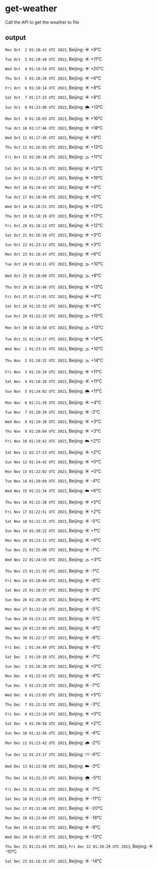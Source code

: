 # get-weather

Call the API to get the weather to file

## output

`Mon Oct  2 01:18:43 UTC 2023`, Beijing: ☀️   +9°C

`Tue Oct  3 01:18:44 UTC 2023`, Beijing: ☀️   +11°C

`Wed Oct  4 01:19:54 UTC 2023`, Beijing: ☀️   +20°C

`Thu Oct  5 01:18:26 UTC 2023`, Beijing: ☀️   +6°C

`Fri Oct  6 01:18:14 UTC 2023`, Beijing: ☀️   +8°C

`Sat Oct  7 01:17:33 UTC 2023`, Beijing: ☀️   +8°C

`Sun Oct  8 01:23:08 UTC 2023`, Beijing: 🌦   +13°C

`Mon Oct  9 01:18:03 UTC 2023`, Beijing: ☀️   +16°C

`Tue Oct 10 01:17:46 UTC 2023`, Beijing: ☀️   +18°C

`Wed Oct 11 01:17:45 UTC 2023`, Beijing: ☀️   +8°C

`Thu Oct 12 01:16:03 UTC 2023`, Beijing: ☀️   +13°C

`Fri Oct 13 01:20:18 UTC 2023`, Beijing: 🌫  +11°C

`Sat Oct 14 01:16:15 UTC 2023`, Beijing: ☀️   +12°C

`Sun Oct 15 01:23:27 UTC 2023`, Beijing: ☀️   +19°C

`Mon Oct 16 01:19:43 UTC 2023`, Beijing: ☀️   +4°C

`Tue Oct 17 01:18:56 UTC 2023`, Beijing: ☀️   +6°C

`Wed Oct 18 01:18:51 UTC 2023`, Beijing: ☀️   +13°C

`Thu Oct 19 01:18:19 UTC 2023`, Beijing: ☀️   +17°C

`Fri Oct 20 01:18:13 UTC 2023`, Beijing: ☀️   +12°C

`Sat Oct 21 01:16:19 UTC 2023`, Beijing: ☀️   +3°C

`Sun Oct 22 01:23:11 UTC 2023`, Beijing: ☀️   +3°C

`Mon Oct 23 01:18:47 UTC 2023`, Beijing: ☀️   +6°C

`Tue Oct 24 01:18:11 UTC 2023`, Beijing: 🌫  +10°C

`Wed Oct 25 01:18:08 UTC 2023`, Beijing: 🌫  +8°C

`Thu Oct 26 01:16:46 UTC 2023`, Beijing: ☀️   +13°C

`Fri Oct 27 01:17:01 UTC 2023`, Beijing: ☀️   +4°C

`Sat Oct 28 01:15:52 UTC 2023`, Beijing: ☀️   +6°C

`Sun Oct 29 01:22:25 UTC 2023`, Beijing: 🌫  +15°C

`Mon Oct 30 01:18:58 UTC 2023`, Beijing: 🌫  +13°C

`Tue Oct 31 01:19:17 UTC 2023`, Beijing: ☀️   +14°C

`Wed Nov  1 01:23:31 UTC 2023`, Beijing: 🌫  +10°C

`Thu Nov  2 01:18:32 UTC 2023`, Beijing: 🌫  +14°C

`Fri Nov  3 01:19:20 UTC 2023`, Beijing: ☀️   +11°C

`Sat Nov  4 01:18:10 UTC 2023`, Beijing: ☀️   +11°C

`Sun Nov  5 01:24:02 UTC 2023`, Beijing: 🌦   +11°C

`Mon Nov  6 01:21:39 UTC 2023`, Beijing: ☀️   +4°C

`Tue Nov  7 01:20:39 UTC 2023`, Beijing: ☀️   -2°C

`Wed Nov  8 01:19:30 UTC 2023`, Beijing: ☀️   +3°C

`Thu Nov  9 01:20:04 UTC 2023`, Beijing: ☀️   +3°C

`Fri Nov 10 01:19:42 UTC 2023`, Beijing: ☁️   +2°C

`Sat Nov 11 02:17:53 UTC 2023`, Beijing: ☀️   +2°C

`Sun Nov 12 01:24:42 UTC 2023`, Beijing: ☀️   +0°C

`Mon Nov 13 01:22:02 UTC 2023`, Beijing: ☀️   +0°C

`Tue Nov 14 01:20:04 UTC 2023`, Beijing: ☀️   -4°C

`Wed Nov 15 01:21:34 UTC 2023`, Beijing: ☁️   +6°C

`Thu Nov 16 01:22:38 UTC 2023`, Beijing: ☀️   +5°C

`Fri Nov 17 01:22:51 UTC 2023`, Beijing: ☀️   +2°C

`Sat Nov 18 01:21:31 UTC 2023`, Beijing: ☀️   -5°C

`Sun Nov 19 01:30:22 UTC 2023`, Beijing: ☀️   +1°C

`Mon Nov 20 01:23:11 UTC 2023`, Beijing: ☀️   +6°C

`Tue Nov 21 01:25:00 UTC 2023`, Beijing: ☀️   -1°C

`Wed Nov 22 01:24:55 UTC 2023`, Beijing: 🌫  +3°C

`Thu Nov 23 01:21:55 UTC 2023`, Beijing: ☀️   -1°C

`Fri Nov 24 01:20:04 UTC 2023`, Beijing: ☀️   -8°C

`Sat Nov 25 01:18:57 UTC 2023`, Beijing: ☀️   -3°C

`Sun Nov 26 01:26:25 UTC 2023`, Beijing: ☀️   -9°C

`Mon Nov 27 01:22:10 UTC 2023`, Beijing: ☀️   -5°C

`Tue Nov 28 01:23:21 UTC 2023`, Beijing: ☀️   -5°C

`Wed Nov 29 01:23:03 UTC 2023`, Beijing: ☀️   -4°C

`Thu Nov 30 01:22:17 UTC 2023`, Beijing: ☀️   -6°C

`Fri Dec  1 01:34:49 UTC 2023`, Beijing: ☀️   -4°C

`Sat Dec  2 01:19:18 UTC 2023`, Beijing: ☀️   -7°C

`Sun Dec  3 01:26:30 UTC 2023`, Beijing: ☀️   +0°C

`Mon Dec  4 01:22:43 UTC 2023`, Beijing: ☀️   -4°C

`Tue Dec  5 01:23:28 UTC 2023`, Beijing: ☀️   -7°C

`Wed Dec  6 01:23:03 UTC 2023`, Beijing: ☀️   +5°C

`Thu Dec  7 01:22:32 UTC 2023`, Beijing: ☀️   -3°C

`Fri Dec  8 01:23:18 UTC 2023`, Beijing: ☀️   +0°C

`Sat Dec  9 01:20:58 UTC 2023`, Beijing: ☀️   +2°C

`Sun Dec 10 01:32:56 UTC 2023`, Beijing: ☀️   -4°C

`Mon Dec 11 01:23:42 UTC 2023`, Beijing: 🌧   -2°C

`Tue Dec 12 01:23:17 UTC 2023`, Beijing: ⛅️  -6°C

`Wed Dec 13 01:22:58 UTC 2023`, Beijing: ☁️   -3°C

`Thu Dec 14 01:21:33 UTC 2023`, Beijing: 🌨  -5°C

`Fri Dec 15 01:23:41 UTC 2023`, Beijing: ☀️   -7°C

`Sat Dec 16 01:21:26 UTC 2023`, Beijing: ☀️   -11°C

`Sun Dec 17 01:31:48 UTC 2023`, Beijing: ☀️   -20°C

`Mon Dec 18 01:23:04 UTC 2023`, Beijing: ☀️   -18°C

`Tue Dec 19 01:22:01 UTC 2023`, Beijing: ☀️   -8°C

`Wed Dec 20 01:07:35 UTC 2023`, Beijing: ☀️   -13°C

`Thu Dec 21 01:21:03 UTC 2023`, 
`Fri Dec 22 01:20:29 UTC 2023`, Beijing: ☀️   -10°C

`Sat Dec 23 01:18:15 UTC 2023`, Beijing: ☀️   -14°C

